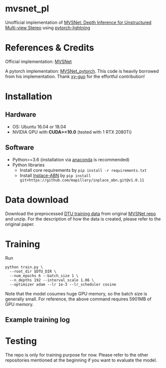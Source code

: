 # mvsnet_pl
Unofficial implementation of [MVSNet: Depth Inference for Unstructured Multi-view Stereo](https://arxiv.org/pdf/1804.02505.pdf) using [pytorch-lightning](https://github.com/PyTorchLightning/pytorch-lightning)

# References & Credits
Official implementation: [MVSNet](https://github.com/YoYo000/MVSNet)

A pytorch implementation: [MVSNet_pytorch](https://github.com/xy-guo/MVSNet_pytorch).
This code is heavily borrowed from his implementation. Thank [xy-guo](https://github.com/xy-guo) for the effortful contribution!

# Installation

## Hardware

* OS: Ubuntu 16.04 or 18.04
* NVIDIA GPU with **CUDA>=10.0** (tested with 1 RTX 2080Ti)

## Software

* Python>=3.6 (installation via [anaconda](https://www.anaconda.com/distribution/) is recommended)
* Python libraries
    * Install core requirements by `pip install -r requirements.txt`
    * Install [Inplace-ABN](https://github.com/mapillary/inplace_abn) by `pip install git+https://github.com/mapillary/inplace_abn.git@v1.0.11`

# Data download

Download the preprocessed [DTU training data](https://drive.google.com/file/d/1eDjh-_bxKKnEuz5h-HXS7EDJn59clx6V/view) from original [MVSNet repo](https://github.com/YoYo000/MVSNet) and unzip. For the description of how the data is created, please refer to the original paper.

# Training
Run
```
python train.py \
  --root_dir $DTU_DIR \
  --num_epochs 6 --batch_size 1 \
  --n_depths 192 --interval_scale 1.06 \
  --optimizer adam --lr 1e-3 --lr_scheduler cosine
```
Note that the model cosumes huge GPU memory, so the batch size is generally small. For reference, the above command requires 5901MB of GPU memory.

## Example training log

# Testing
The repo is only for training purpose for now. Please refer to the other repositories mentioned at the beginning if you want to evaluate the model.
